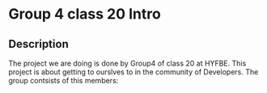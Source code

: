 
# Group 4 class 20 Intro

## Description 
The project we are doing is done by  Group4  of class 20 at HYFBE. This project is about getting to ourslves to in the community of Developers. The group contsists of this members:

